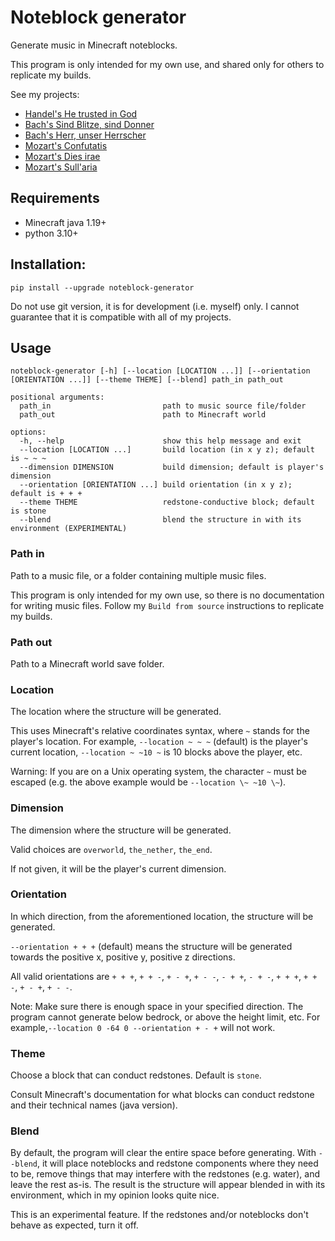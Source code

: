 # Noteblock generator
Generate music in Minecraft noteblocks.

This program is only intended for my own use, and shared only for others to replicate my builds.

See my projects:
* [Handel's He trusted in God](https://github.com/FelixFourcolor/He-trusted-in-God)
* [Bach's Sind Blitze, sind Donner](https://github.com/FelixFourcolor/Sind-Blitze-sind-Donner)
* [Bach's Herr, unser Herrscher](https://github.com/FelixFourcolor/Herr-unser-Herrscher)
* [Mozart's Confutatis](https://github.com/FelixFourcolor/Confutatis)
* [Mozart's Dies irae](https://github.com/FelixFourcolor/Dies-irae)
* [Mozart's Sull'aria](https://github.com/FelixFourcolor/Canzonetta-sull-aria)

## Requirements
* Minecraft java 1.19+
* python 3.10+

## Installation:
```pip install --upgrade noteblock-generator```

Do not use git version, it is for development (i.e. myself) only. I cannot guarantee that it is compatible with all of my projects.

## Usage
```
noteblock-generator [-h] [--location [LOCATION ...]] [--orientation [ORIENTATION ...]] [--theme THEME] [--blend] path_in path_out

positional arguments:
  path_in                         path to music source file/folder
  path_out                        path to Minecraft world

options:
  -h, --help                      show this help message and exit
  --location [LOCATION ...]       build location (in x y z); default is ~ ~ ~
  --dimension DIMENSION           build dimension; default is player's dimension
  --orientation [ORIENTATION ...] build orientation (in x y z); default is + + +
  --theme THEME                   redstone-conductive block; default is stone
  --blend                         blend the structure in with its environment (EXPERIMENTAL)
```

### Path in
Path to a music file, or a folder containing multiple music files.

This program is only intended for my own use, so there is no documentation for writing music files. Follow my `Build from source` instructions to replicate my builds.

### Path out
Path to a Minecraft world save folder.

### Location
The location where the structure will be generated.

This uses Minecraft's relative coordinates syntax, where `~` stands for the player's location. For example, `--location ~ ~ ~` (default) is the player's current location, `--location ~ ~10 ~` is 10 blocks above the player, etc.

Warning: If you are on a Unix operating system, the character `~` must be escaped (e.g. the above example would be `--location \~ ~10 \~`).


### Dimension
The dimension where the structure will be generated. 

Valid choices are `overworld`, `the_nether`, `the_end`.

If not given, it will be the player's current dimension.

### Orientation
In which direction, from the aforementioned location, the structure will be generated.

`--orientation + + +` (default) means the structure will be generated towards the positive x, positive y, positive z directions.

All valid orientations are `+ + +`, `+ + -`, `+ - +`, `+ - -`, `- + +`, `- + -`, `+ + +`, `+ + -`, `+ - +`, `+ - -`.

Note: Make sure there is enough space in your specified direction. The program cannot generate below bedrock, or above the height limit, etc. For example,`--location 0 -64 0 --orientation + - +` will not work.

### Theme
Choose a block that can conduct redstones. Default is `stone`.

Consult Minecraft's documentation for what blocks can conduct redstone and their technical names (java version).

### Blend
By default, the program will clear the entire space before generating. With `--blend`, it will place noteblocks and redstone components where they need to be, remove things that may interfere with the redstones (e.g. water), and leave the rest as-is. The result is the structure will appear blended in with its environment, which in my opinion looks quite nice.

This is an experimental feature. If the redstones and/or noteblocks don't behave as expected, turn it off.
